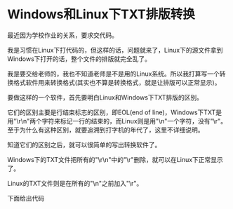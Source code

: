 # Windows和Linux下TXT排版转换

最近因为学校作业的关系，要求交代码。

我是习惯在Linux下打代码的，但这样的话，问题就来了，Linux下的源文件拿到Windows下打开的话，整个文件的排版就完全乱了。

我是要交给老师的，我也不知道老师是不是用的Linux系统。所以我打算写一个转换格式软件用来转换格式(其实也不算是转换格式，就是让排版可以正常显示)。

要做这样的一个软件，首先要明白Linux和Windows下TXT排版的区别。

它们的区别主要是行结束标志的区别，即EOL(end of line)，Windows下TXT是用"\r\n"两个字符来标记一行的结束的，而Linux则是用"\n"一个字符，没有"\r"。至于为什么有这种区别，就要追溯到打字机的年代了，这里不详细说明。

知道它们的区别之后，就可以很简单的写出转换软件了。

Windows下的TXT文件把所有的"\r\n"中的"\r"删除，就可以在Linux下正常显示了。

Linux的TXT文件则是在所有的"\n"之前加入"\r"。

下面给出代码
